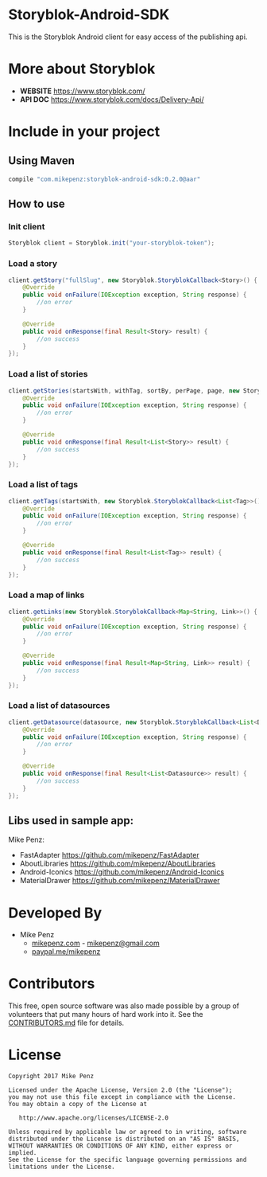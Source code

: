 # Storyblok-Android-SDK

This is the Storyblok Android client for easy access of the publishing api.

# More about Storyblok
- **WEBSITE** https://www.storyblok.com/
- **API DOC** https://www.storyblok.com/docs/Delivery-Api/

# Include in your project
## Using Maven

```gradle
compile "com.mikepenz:storyblok-android-sdk:0.2.0@aar"
```

## How to use
### Init client

```java
Storyblok client = Storyblok.init("your-storyblok-token");
```

### Load a story
```java
client.getStory("fullSlug", new Storyblok.StoryblokCallback<Story>() {
    @Override
    public void onFailure(IOException exception, String response) {
        //on error
    }

    @Override
    public void onResponse(final Result<Story> result) {
        //on success
    }
});
```

### Load a list of stories
```java
client.getStories(startsWith, withTag, sortBy, perPage, page, new Storyblok.StoryblokCallback<List<Story>>() {
    @Override
    public void onFailure(IOException exception, String response) {
        //on error
    }

    @Override
    public void onResponse(final Result<List<Story>> result) {
        //on success
    }
});
```

### Load a list of tags
```java
client.getTags(startsWith, new Storyblok.StoryblokCallback<List<Tag>>() {
    @Override
    public void onFailure(IOException exception, String response) {
        //on error
    }

    @Override
    public void onResponse(final Result<List<Tag>> result) {
        //on success
    }
});
```

### Load a map of links
```java
client.getLinks(new Storyblok.StoryblokCallback<Map<String, Link>>() {
    @Override
    public void onFailure(IOException exception, String response) {
        //on error
    }

    @Override
    public void onResponse(final Result<Map<String, Link>> result) {
        //on success
    }
});
```

### Load a list of datasources
```java
client.getDatasource(datasource, new Storyblok.StoryblokCallback<List<Datasource>>() {
    @Override
    public void onFailure(IOException exception, String response) {
        //on error
    }

    @Override
    public void onResponse(final Result<List<Datasource>> result) {
        //on success
    }
});
```


## Libs used in sample app:
Mike Penz:
- FastAdapter https://github.com/mikepenz/FastAdapter
- AboutLibraries https://github.com/mikepenz/AboutLibraries
- Android-Iconics https://github.com/mikepenz/Android-Iconics
- MaterialDrawer https://github.com/mikepenz/MaterialDrawer

# Developed By

* Mike Penz 
  * [mikepenz.com](http://mikepenz.com) - <mikepenz@gmail.com>
  * [paypal.me/mikepenz](http://paypal.me/mikepenz)

# Contributors

This free, open source software was also made possible by a group of volunteers that put many hours of hard work into it. See the [CONTRIBUTORS.md](CONTRIBUTORS.md) file for details.

# License

    Copyright 2017 Mike Penz

    Licensed under the Apache License, Version 2.0 (the "License");
    you may not use this file except in compliance with the License.
    You may obtain a copy of the License at

       http://www.apache.org/licenses/LICENSE-2.0

    Unless required by applicable law or agreed to in writing, software
    distributed under the License is distributed on an "AS IS" BASIS,
    WITHOUT WARRANTIES OR CONDITIONS OF ANY KIND, either express or implied.
    See the License for the specific language governing permissions and
    limitations under the License.
